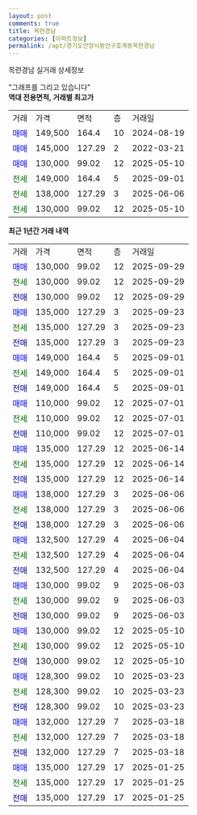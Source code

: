 ```yaml
---
layout: post
comments: true
title: 목련경남
categories: [아파트정보]
permalink: /apt/경기도안양시동안구호계동목련경남
---
```


목련경남 실거래 상세정보

<script type="text/javascript">
  google.charts.load('current', {'packages':['line', 'corechart']});
  google.charts.setOnLoadCallback(drawChart);

  function drawChart() {
    var data = new google.visualization.DataTable();
    data.addColumn('date', '거래일');
    data.addColumn('number', "매매");
    data.addColumn('number', "전세");
    data.addColumn('number', "전매");

    data.addRows([[new Date(Date.parse("2025-09-29")), 130000, null, null], [new Date(Date.parse("2025-09-29")), null, 130000, null], [new Date(Date.parse("2025-09-29")), null, null, 130000], [new Date(Date.parse("2025-09-23")), 135000, null, null], [new Date(Date.parse("2025-09-23")), null, 135000, null], [new Date(Date.parse("2025-09-23")), null, null, 135000], [new Date(Date.parse("2025-09-01")), 149000, null, null], [new Date(Date.parse("2025-09-01")), null, 149000, null], [new Date(Date.parse("2025-09-01")), null, null, 149000], [new Date(Date.parse("2025-07-01")), 110000, null, null], [new Date(Date.parse("2025-07-01")), null, 110000, null], [new Date(Date.parse("2025-07-01")), null, null, 110000], [new Date(Date.parse("2025-06-14")), 135000, null, null], [new Date(Date.parse("2025-06-14")), null, 135000, null], [new Date(Date.parse("2025-06-14")), null, null, 135000], [new Date(Date.parse("2025-06-06")), 138000, null, null], [new Date(Date.parse("2025-06-06")), null, 138000, null], [new Date(Date.parse("2025-06-06")), null, null, 138000], [new Date(Date.parse("2025-06-04")), 132500, null, null], [new Date(Date.parse("2025-06-04")), null, 132500, null], [new Date(Date.parse("2025-06-04")), null, null, 132500], [new Date(Date.parse("2025-06-03")), 130000, null, null], [new Date(Date.parse("2025-06-03")), null, 130000, null], [new Date(Date.parse("2025-06-03")), null, null, 130000], [new Date(Date.parse("2025-05-10")), 130000, null, null], [new Date(Date.parse("2025-05-10")), null, 130000, null], [new Date(Date.parse("2025-05-10")), null, null, 130000], [new Date(Date.parse("2025-03-23")), 128300, null, null], [new Date(Date.parse("2025-03-23")), null, 128300, null], [new Date(Date.parse("2025-03-23")), null, null, 128300], [new Date(Date.parse("2025-03-18")), 132000, null, null], [new Date(Date.parse("2025-03-18")), null, 132000, null], [new Date(Date.parse("2025-03-18")), null, null, 132000], [new Date(Date.parse("2025-01-25")), 135000, null, null], [new Date(Date.parse("2025-01-25")), null, 135000, null], [new Date(Date.parse("2025-01-25")), null, null, 135000]]);

    var options = {
      hAxis: {
        format: 'yyyy/MM/dd'
      },    
      lineWidth: 0,
      pointsVisible: true,    
      title: '최근 1년간 유형별 실거래가 분포',
      legend: { position: 'bottom' }
    };

    var formatter = new google.visualization.NumberFormat({pattern:'###,###'} );
    formatter.format(data, 1);
    formatter.format(data, 2);
    
    setTimeout(function() {
        var chart = new google.visualization.LineChart(document.getElementById('columnchart_material'));
        chart.draw(data, (options));
        document.getElementById('loading').style.display = 'none';
    }, 200);
  }
</script>


<div id="loading" style="z-index:20; display: block; margin-left: 0px">"그래프를 그리고 있습니다"</div>
<div id="columnchart_material" style="width: 95%; margin-left: 0px; display: block"></div>
<!-- contents start -->
<b>역대 전용면적, 거래별 최고가</b>
<table class="sortable">
    <tr>
      <td>거래</td>
      <td>가격</td>
      <td>면적</td>
      <td>층</td>
      <td>거래일</td>
    </tr>
        <tr>
          <td><a style="color: blue">매매</a></td>
          <td>149,500</td>
          <td>164.4</td>
          <td>10</td>
          <td>2024-08-19</td>
        </tr>            <tr>
          <td><a style="color: blue">매매</a></td>
          <td>145,000</td>
          <td>127.29</td>
          <td>2</td>
          <td>2022-03-21</td>
        </tr>            <tr>
          <td><a style="color: blue">매매</a></td>
          <td>130,000</td>
          <td>99.02</td>
          <td>12</td>
          <td>2025-05-10</td>
        </tr>        
        <tr>
              <td><a style="color: darkgreen">전세</a></td>
              <td>149,000</td>
              <td>164.4</td>
              <td>5</td>
              <td>2025-09-01</td>
            </tr>            <tr>
              <td><a style="color: darkgreen">전세</a></td>
              <td>138,000</td>
              <td>127.29</td>
              <td>3</td>
              <td>2025-06-06</td>
            </tr>            <tr>
              <td><a style="color: darkgreen">전세</a></td>
              <td>130,000</td>
              <td>99.02</td>
              <td>12</td>
              <td>2025-05-10</td>
            </tr>        
    
</table>

<b>최근 1년간 거래 내역</b>

<table class="sortable">
    <tr>
      <td>거래</td>
      <td>가격</td>
      <td>면적</td>
      <td>층</td>
      <td>거래일</td>
    </tr>
    <tr>
      <td><a style="color: blue">매매</a></td>
      <td>130,000</td>
      <td>99.02</td>
      <td>12</td>
      <td>2025-09-29</td>
    </tr>          <tr>
      <td><a style="color: darkgreen">전세</a></td>
      <td>130,000</td>
      <td>99.02</td>
      <td>12</td>
      <td>2025-09-29</td>
    </tr>          <tr>
      <td><a style="color: darkblue">전매</a></td>
      <td>130,000</td>
      <td>99.02</td>
      <td>12</td>
      <td>2025-09-29</td>
    </tr>          <tr>
      <td><a style="color: blue">매매</a></td>
      <td>135,000</td>
      <td>127.29</td>
      <td>3</td>
      <td>2025-09-23</td>
    </tr>          <tr>
      <td><a style="color: darkgreen">전세</a></td>
      <td>135,000</td>
      <td>127.29</td>
      <td>3</td>
      <td>2025-09-23</td>
    </tr>          <tr>
      <td><a style="color: darkblue">전매</a></td>
      <td>135,000</td>
      <td>127.29</td>
      <td>3</td>
      <td>2025-09-23</td>
    </tr>          <tr>
      <td><a style="color: blue">매매</a></td>
      <td>149,000</td>
      <td>164.4</td>
      <td>5</td>
      <td>2025-09-01</td>
    </tr>          <tr>
      <td><a style="color: darkgreen">전세</a></td>
      <td>149,000</td>
      <td>164.4</td>
      <td>5</td>
      <td>2025-09-01</td>
    </tr>          <tr>
      <td><a style="color: darkblue">전매</a></td>
      <td>149,000</td>
      <td>164.4</td>
      <td>5</td>
      <td>2025-09-01</td>
    </tr>          <tr>
      <td><a style="color: blue">매매</a></td>
      <td>110,000</td>
      <td>99.02</td>
      <td>12</td>
      <td>2025-07-01</td>
    </tr>          <tr>
      <td><a style="color: darkgreen">전세</a></td>
      <td>110,000</td>
      <td>99.02</td>
      <td>12</td>
      <td>2025-07-01</td>
    </tr>          <tr>
      <td><a style="color: darkblue">전매</a></td>
      <td>110,000</td>
      <td>99.02</td>
      <td>12</td>
      <td>2025-07-01</td>
    </tr>          <tr>
      <td><a style="color: blue">매매</a></td>
      <td>135,000</td>
      <td>127.29</td>
      <td>12</td>
      <td>2025-06-14</td>
    </tr>          <tr>
      <td><a style="color: darkgreen">전세</a></td>
      <td>135,000</td>
      <td>127.29</td>
      <td>12</td>
      <td>2025-06-14</td>
    </tr>          <tr>
      <td><a style="color: darkblue">전매</a></td>
      <td>135,000</td>
      <td>127.29</td>
      <td>12</td>
      <td>2025-06-14</td>
    </tr>          <tr>
      <td><a style="color: blue">매매</a></td>
      <td>138,000</td>
      <td>127.29</td>
      <td>3</td>
      <td>2025-06-06</td>
    </tr>          <tr>
      <td><a style="color: darkgreen">전세</a></td>
      <td>138,000</td>
      <td>127.29</td>
      <td>3</td>
      <td>2025-06-06</td>
    </tr>          <tr>
      <td><a style="color: darkblue">전매</a></td>
      <td>138,000</td>
      <td>127.29</td>
      <td>3</td>
      <td>2025-06-06</td>
    </tr>          <tr>
      <td><a style="color: blue">매매</a></td>
      <td>132,500</td>
      <td>127.29</td>
      <td>4</td>
      <td>2025-06-04</td>
    </tr>          <tr>
      <td><a style="color: darkgreen">전세</a></td>
      <td>132,500</td>
      <td>127.29</td>
      <td>4</td>
      <td>2025-06-04</td>
    </tr>          <tr>
      <td><a style="color: darkblue">전매</a></td>
      <td>132,500</td>
      <td>127.29</td>
      <td>4</td>
      <td>2025-06-04</td>
    </tr>          <tr>
      <td><a style="color: blue">매매</a></td>
      <td>130,000</td>
      <td>99.02</td>
      <td>9</td>
      <td>2025-06-03</td>
    </tr>          <tr>
      <td><a style="color: darkgreen">전세</a></td>
      <td>130,000</td>
      <td>99.02</td>
      <td>9</td>
      <td>2025-06-03</td>
    </tr>          <tr>
      <td><a style="color: darkblue">전매</a></td>
      <td>130,000</td>
      <td>99.02</td>
      <td>9</td>
      <td>2025-06-03</td>
    </tr>          <tr>
      <td><a style="color: blue">매매</a></td>
      <td>130,000</td>
      <td>99.02</td>
      <td>12</td>
      <td>2025-05-10</td>
    </tr>          <tr>
      <td><a style="color: darkgreen">전세</a></td>
      <td>130,000</td>
      <td>99.02</td>
      <td>12</td>
      <td>2025-05-10</td>
    </tr>          <tr>
      <td><a style="color: darkblue">전매</a></td>
      <td>130,000</td>
      <td>99.02</td>
      <td>12</td>
      <td>2025-05-10</td>
    </tr>          <tr>
      <td><a style="color: blue">매매</a></td>
      <td>128,300</td>
      <td>99.02</td>
      <td>10</td>
      <td>2025-03-23</td>
    </tr>          <tr>
      <td><a style="color: darkgreen">전세</a></td>
      <td>128,300</td>
      <td>99.02</td>
      <td>10</td>
      <td>2025-03-23</td>
    </tr>          <tr>
      <td><a style="color: darkblue">전매</a></td>
      <td>128,300</td>
      <td>99.02</td>
      <td>10</td>
      <td>2025-03-23</td>
    </tr>          <tr>
      <td><a style="color: blue">매매</a></td>
      <td>132,000</td>
      <td>127.29</td>
      <td>7</td>
      <td>2025-03-18</td>
    </tr>          <tr>
      <td><a style="color: darkgreen">전세</a></td>
      <td>132,000</td>
      <td>127.29</td>
      <td>7</td>
      <td>2025-03-18</td>
    </tr>          <tr>
      <td><a style="color: darkblue">전매</a></td>
      <td>132,000</td>
      <td>127.29</td>
      <td>7</td>
      <td>2025-03-18</td>
    </tr>          <tr>
      <td><a style="color: blue">매매</a></td>
      <td>135,000</td>
      <td>127.29</td>
      <td>17</td>
      <td>2025-01-25</td>
    </tr>          <tr>
      <td><a style="color: darkgreen">전세</a></td>
      <td>135,000</td>
      <td>127.29</td>
      <td>17</td>
      <td>2025-01-25</td>
    </tr>          <tr>
      <td><a style="color: darkblue">전매</a></td>
      <td>135,000</td>
      <td>127.29</td>
      <td>17</td>
      <td>2025-01-25</td>
    </tr>      </table>
<!-- contents end -->    

